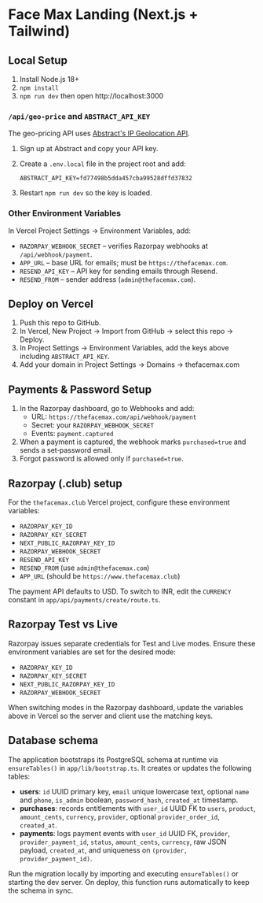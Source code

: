 # Face Max Landing (Next.js + Tailwind)

## Local Setup
1. Install Node.js 18+
2. `npm install`
3. `npm run dev` then open http://localhost:3000

### `/api/geo-price` and `ABSTRACT_API_KEY`
The geo-pricing API uses [Abstract's IP Geolocation API](https://www.abstractapi.com/ip-geolocation-api).

1. Sign up at Abstract and copy your API key.
2. Create a `.env.local` file in the project root and add:

   ```env
   ABSTRACT_API_KEY=fd77498b5dda457cba99528dffd37832
   ```
3. Restart `npm run dev` so the key is loaded.

### Other Environment Variables
In Vercel Project Settings → Environment Variables, add:

- `RAZORPAY_WEBHOOK_SECRET` – verifies Razorpay webhooks at `/api/webhook/payment`.
- `APP_URL` – base URL for emails; must be `https://thefacemax.com`.
- `RESEND_API_KEY` – API key for sending emails through Resend.
- `RESEND_FROM` – sender address (`admin@thefacemax.com`).

## Deploy on Vercel
1. Push this repo to GitHub.
2. In Vercel, New Project → Import from GitHub → select this repo → Deploy.
3. In Project Settings → Environment Variables, add the keys above including `ABSTRACT_API_KEY`.
4. Add your domain in Project Settings → Domains → thefacemax.com

## Payments & Password Setup
1. In the Razorpay dashboard, go to Webhooks and add:
   - URL: `https://thefacemax.com/api/webhook/payment`
   - Secret: your `RAZORPAY_WEBHOOK_SECRET`
   - Events: `payment.captured`
2. When a payment is captured, the webhook marks `purchased=true` and sends a set‑password email.
3. Forgot password is allowed only if `purchased=true`.

## Razorpay (.club) setup
For the `thefacemax.club` Vercel project, configure these environment variables:

- `RAZORPAY_KEY_ID`
- `RAZORPAY_KEY_SECRET`
- `NEXT_PUBLIC_RAZORPAY_KEY_ID`
- `RAZORPAY_WEBHOOK_SECRET`
- `RESEND_API_KEY`
- `RESEND_FROM` (use `admin@thefacemax.com`)
- `APP_URL` (should be `https://www.thefacemax.club`)

The payment API defaults to USD. To switch to INR, edit the `CURRENCY` constant in `app/api/payments/create/route.ts`.

## Razorpay Test vs Live

Razorpay issues separate credentials for Test and Live modes. Ensure these environment variables are set for the desired mode:

- `RAZORPAY_KEY_ID`
- `RAZORPAY_KEY_SECRET`
- `NEXT_PUBLIC_RAZORPAY_KEY_ID`
- `RAZORPAY_WEBHOOK_SECRET`

When switching modes in the Razorpay dashboard, update the variables above in Vercel so the server and client use the matching keys.

## Database schema

The application bootstraps its PostgreSQL schema at runtime via `ensureTables()` in `app/lib/bootstrap.ts`. It creates or updates the following tables:

- **users**: `id` UUID primary key, `email` unique lowercase text, optional `name` and `phone`, `is_admin` boolean, `password_hash`, `created_at` timestamp.
- **purchases**: records entitlements with `user_id` UUID FK to `users`, `product`, `amount_cents`, `currency`, `provider`, optional `provider_order_id`, `created_at`.
- **payments**: logs payment events with `user_id` UUID FK, `provider`, `provider_payment_id`, `status`, `amount_cents`, `currency`, raw JSON payload, `created_at`, and uniqueness on `(provider, provider_payment_id)`.

Run the migration locally by importing and executing `ensureTables()` or starting the dev server. On deploy, this function runs automatically to keep the schema in sync.
